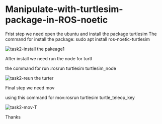 # Manipulate-with-turtlesim-package-in-ROS-noetic




Frist step we need open the ubuntu and install the package turtlesim
The command for install the package:
sudo apt install ros-noetic-turtlesim

![task2-install the pakeage1](https://github.com/n9zv2/Manipulate-with-turtlesim-package-in-ROS-noetic/assets/130225331/dbafb008-be59-4f6f-8a6d-927cec9d7af2)


After install we need run the node for turtl

the command for run :rosrun turtlesim turtlesim_node


![task2-reun the turter](https://github.com/n9zv2/Manipulate-with-turtlesim-package-in-ROS-noetic/assets/130225331/f1e10787-5ee2-49ad-96d8-14986f167794)


Final step we need mov

using this command for mov:rosrun turtlesim turtle_teleop_key

![task2-mov-T](https://github.com/n9zv2/Manipulate-with-turtlesim-package-in-ROS-noetic/assets/130225331/c17a1638-bf33-49f8-9f16-3613acfe8126)


Thanks
